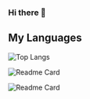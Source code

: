 ### Hi there 👋

<!--
**MugilPandian/MugilPandian** is a ✨ _special_ ✨ repository because its `README.md` (this file) appears on your GitHub profile.

Here are some ideas to get you started:

- 🔭 I’m currently working on ...
- 🌱 I’m currently learning ...
- 👯 I’m looking to collaborate on ...
- 🤔 I’m looking for help with ...
- 💬 Ask me about ...
- 📫 How to reach me: ...
- 😄 Pronouns: ...
- ⚡ Fun fact: ...
-->

## My Languages

![Top Langs](https://github-readme-stats.vercel.app/api/top-langs/?username=MugilPandian&theme=radical&hide_border=true&border_radius=15&show_icons=true)

![Readme Card](https://github-readme-stats.vercel.app/api/pin/?username=MugilPandian&repo=Java_Programs&theme=radical&hide_border=true&border_radius=15&show_icons=true)

![Readme Card](https://github-readme-stats.vercel.app/api/pin/?username=MugilPandian&repo=FullStackProject&theme=radical&hide_border=true&border_radius=15&show_icons=true)
